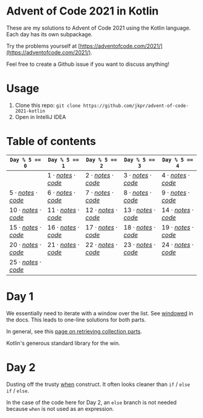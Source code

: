 # Advent of Code 2021 in Kotlin

These are my solutions to Advent of Code 2021 using the Kotlin language. Each day has its own subpackage.

Try the problems yourself at [https://adventofcode.com/2021/](https://adventofcode.com/2021/).

Feel free to create a Github issue if you want to discuss anything!

# Usage

1. Clone this repo: `git clone https://github.com/jkpr/advent-of-code-2021-kotlin`
2. Open in IntelliJ IDEA

# Table of contents

| `Day % 5 == 0`                                | `Day % 5 == 1`                                | `Day % 5 == 2`                                | `Day % 5 == 3`                                | `Day % 5 == 4`                                |
|-----------------------------------------------|-----------------------------------------------|-----------------------------------------------|-----------------------------------------------|-----------------------------------------------|
|                                               | 1 · [_notes_](#day-1) · [_code_](src/day01)   | 2 · [_notes_](#day-2) · [_code_](src/day02)   | 3 · [_notes_](#day-3) · [_code_](src/day03)   | 4 · [_notes_](#day-4) · [_code_](src/day04)   |
| 5 · [_notes_](#day-5) · [_code_](src/day05)   | 6 · [_notes_](#day-6) · [_code_](src/day06)   | 7 · [_notes_](#day-7) · [_code_](src/day07)   | 8 · [_notes_](#day-8) · [_code_](src/day08)   | 9 · [_notes_](#day-9) · [_code_](src/day09)   |
| 10 · [_notes_](#day-10) · [_code_](src/day10) | 11 · [_notes_](#day-11) · [_code_](src/day11) | 12 · [_notes_](#day-12) · [_code_](src/day12) | 13 · [_notes_](#day-13) · [_code_](src/day13) | 14 · [_notes_](#day-14) · [_code_](src/day14) |
| 15 · [_notes_](#day-15) · [_code_](src/day15) | 16 · [_notes_](#day-16) · [_code_](src/day16) | 17 · [_notes_](#day-17) · [_code_](src/day17) | 18 · [_notes_](#day-18) · [_code_](src/day18) | 19 · [_notes_](#day-19) · [_code_](src/day19) |
| 20 · [_notes_](#day-20) · [_code_](src/day20) | 21 · [_notes_](#day-21) · [_code_](src/day21) | 22 · [_notes_](#day-22) · [_code_](src/day22) | 23 · [_notes_](#day-23) · [_code_](src/day23) | 24 · [_notes_](#day-24) · [_code_](src/day24) |
| 25 · [_notes_](#day-25) · [_code_](src/day25) |                                               |                                               |                                               |                                               |

# Day 1

We essentially need to iterate with a window over the list.
See [windowed][1a] in the docs. This leads to one-line solutions for both parts.

In general, see this [page on retrieving collection parts][1b].

Kotlin's generous standard library for the win.

[1a]: https://kotlinlang.org/api/latest/jvm/stdlib/kotlin.collections/windowed.html
[1b]: https://kotlinlang.org/docs/collection-parts.html

# Day 2

Dusting off the trusty [when][2a] construct. It often looks cleaner than `if` / `else if` / `else`.

In the case of the code here for Day 2, an `else` branch is not needed because `when` is not used as an expression.

[2a]: https://kotlinlang.org/docs/control-flow.html#when-expression

